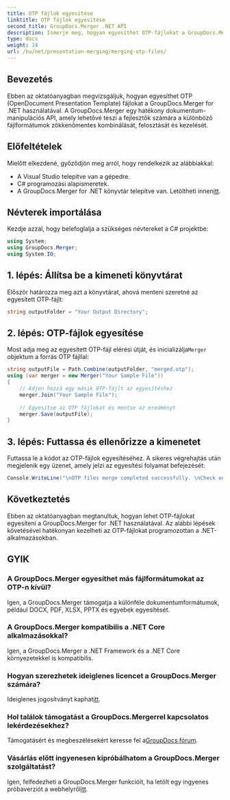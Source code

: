 ```yaml
---
title: OTP fájlok egyesítése
linktitle: OTP fájlok egyesítése
second_title: GroupDocs.Merger .NET API
description: Ismerje meg, hogyan egyesíthet OTP-fájlokat a GroupDocs.Merger for .NET használatával. Ez a lépésről lépésre mutató útmutató zökkenőmentesen végigvezeti a folyamaton.
type: docs
weight: 14
url: /hu/net/presentation-merging/merging-otp-files/
---
```

## Bevezetés
Ebben az oktatóanyagban megvizsgáljuk, hogyan egyesíthet OTP (OpenDocument Presentation Template) fájlokat a GroupDocs.Merger for .NET használatával. A GroupDocs.Merger egy hatékony dokumentum-manipulációs API, amely lehetővé teszi a fejlesztők számára a különböző fájlformátumok zökkenőmentes kombinálását, felosztását és kezelését.
## Előfeltételek
Mielőtt elkezdené, győződjön meg arról, hogy rendelkezik az alábbiakkal:
- A Visual Studio telepítve van a gépedre.
- C# programozási alapismeretek.
-  A GroupDocs.Merger for .NET könyvtár telepítve van. Letöltheti innen[itt](https://releases.groupdocs.com/merger/net/).

## Névterek importálása
Kezdje azzal, hogy belefoglalja a szükséges névtereket a C# projektbe:
```csharp
using System; 
using GroupDocs.Merger;
using System.IO;
```
## 1. lépés: Állítsa be a kimeneti könyvtárat
Először határozza meg azt a könyvtárat, ahová menteni szeretné az egyesített OTP-fájlt:
```csharp
string outputFolder = "Your Output Directory";
```
## 2. lépés: OTP-fájlok egyesítése
 Most adja meg az egyesített OTP-fájl elérési útját, és inicializálja`Merger` objektum a forrás OTP fájllal:
```csharp
string outputFile = Path.Combine(outputFolder, "merged.otp");
using (var merger = new Merger("Your Sample File"))
{
    // Adjon hozzá egy másik OTP-fájlt az egyesítéshez
    merger.Join("Your Sample File");
    
    // Egyesítse az OTP fájlokat és mentse az eredményt
    merger.Save(outputFile);
}
```
## 3. lépés: Futtassa és ellenőrizze a kimenetet
Futtassa le a kódot az OTP-fájlok egyesítéséhez. A sikeres végrehajtás után megjelenik egy üzenet, amely jelzi az egyesítési folyamat befejezését:
```csharp
Console.WriteLine("\nOTP files merge completed successfully. \nCheck output in {0}", outputFolder);
```

## Következtetés
Ebben az oktatóanyagban megtanultuk, hogyan lehet OTP-fájlokat egyesíteni a GroupDocs.Merger for .NET használatával. Az alábbi lépések követésével hatékonyan kezelheti az OTP-fájlokat programozottan a .NET-alkalmazásokban.

## GYIK
### A GroupDocs.Merger egyesíthet más fájlformátumokat az OTP-n kívül?
Igen, a GroupDocs.Merger támogatja a különféle dokumentumformátumok, például DOCX, PDF, XLSX, PPTX és egyebek egyesítését.
### A GroupDocs.Merger kompatibilis a .NET Core alkalmazásokkal?
Igen, a GroupDocs.Merger a .NET Framework és a .NET Core környezetekkel is kompatibilis.
### Hogyan szerezhetek ideiglenes licencet a GroupDocs.Merger számára?
 Ideiglenes jogosítványt kaphat[itt](https://purchase.groupdocs.com/temporary-license/).
### Hol találok támogatást a GroupDocs.Mergerrel kapcsolatos lekérdezésekhez?
 Támogatásért és megbeszélésekért keresse fel a[GroupDocs fórum](https://forum.groupdocs.com/c/merger/32).
### Vásárlás előtt ingyenesen kipróbálhatom a GroupDocs.Merger szolgáltatást?
 Igen, felfedezheti a GroupDocs.Merger funkcióit, ha letölt egy ingyenes próbaverziót a webhelyről[itt](https://releases.groupdocs.com/).